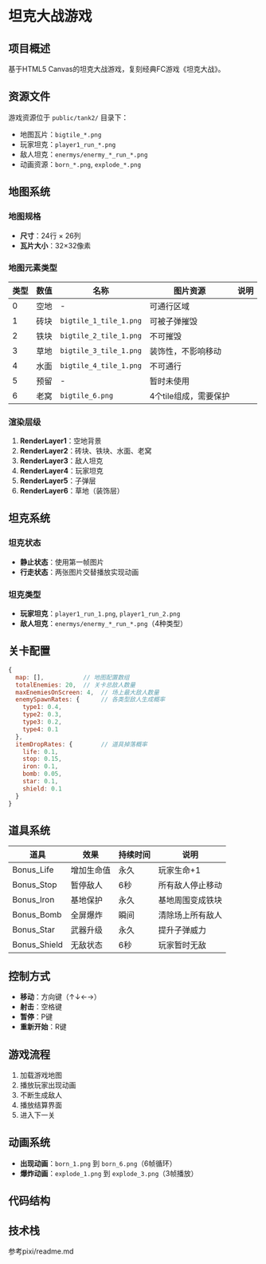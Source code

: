 # 坦克大战游戏

## 项目概述
基于HTML5 Canvas的坦克大战游戏，复刻经典FC游戏《坦克大战》。

## 资源文件
游戏资源位于 `public/tank2/` 目录下：
- 地图瓦片：`bigtile_*.png`
- 玩家坦克：`player1_run_*.png`
- 敌人坦克：`enermys/enermy_*_run_*.png`
- 动画资源：`born_*.png`, `explode_*.png`

## 地图系统

### 地图规格
- **尺寸**：24行 × 26列
- **瓦片大小**：32×32像素

### 地图元素类型
| 类型 | 数值 | 名称 | 图片资源 | 说明 |
|------|------|------|----------|------|
| 0 | 空地 | - | 可通行区域 |
| 1 | 砖块 | `bigtile_1_tile_1.png` | 可被子弹摧毁 |
| 2 | 铁块 | `bigtile_2_tile_1.png` | 不可摧毁 |
| 3 | 草地 | `bigtile_3_tile_1.png` | 装饰性，不影响移动 |
| 4 | 水面 | `bigtile_4_tile_1.png` | 不可通行 |
| 5 | 预留 | - | 暂时未使用 |
| 6 | 老窝 | `bigtile_6.png` | 4个tile组成，需要保护 |

### 渲染层级
1. **RenderLayer1**：空地背景
2. **RenderLayer2**：砖块、铁块、水面、老窝
3. **RenderLayer3**：敌人坦克
4. **RenderLayer4**：玩家坦克
5. **RenderLayer5**：子弹层
6. **RenderLayer6**：草地（装饰层）

## 坦克系统

### 坦克状态
- **静止状态**：使用第一帧图片
- **行走状态**：两张图片交替播放实现动画

### 坦克类型
- **玩家坦克**：`player1_run_1.png`, `player1_run_2.png`
- **敌人坦克**：`enermys/enermy_*_run_*.png`（4种类型）

## 关卡配置
```javascript
{
  map: [],           // 地图配置数组
  totalEnemies: 20,  // 关卡总敌人数量
  maxEnemiesOnScreen: 4,  // 场上最大敌人数量
  enemySpawnRates: {      // 各类型敌人生成概率
    type1: 0.4,
    type2: 0.3,
    type3: 0.2,
    type4: 0.1
  },
  itemDropRates: {        // 道具掉落概率
    life: 0.1,
    stop: 0.15,
    iron: 0.1,
    bomb: 0.05,
    star: 0.1,
    shield: 0.1
  }
}
```

## 道具系统
| 道具 | 效果 | 持续时间 | 说明 |
|------|------|----------|------|
| Bonus_Life | 增加生命值 | 永久 | 玩家生命+1 |
| Bonus_Stop | 暂停敌人 | 6秒 | 所有敌人停止移动 |
| Bonus_Iron | 基地保护 | 永久 | 基地周围变成铁块 |
| Bonus_Bomb | 全屏爆炸 | 瞬间 | 清除场上所有敌人 |
| Bonus_Star | 武器升级 | 永久 | 提升子弹威力 |
| Bonus_Shield | 无敌状态 | 6秒 | 玩家暂时无敌 |

## 控制方式
- **移动**：方向键（↑↓←→）
- **射击**：空格键
- **暂停**：P键
- **重新开始**：R键

## 游戏流程
1. 加载游戏地图
2. 播放玩家出现动画
3. 不断生成敌人
4. 播放结算界面
5. 进入下一关

## 动画系统
- **出现动画**：`born_1.png` 到 `born_6.png`（6帧循环）
- **爆炸动画**：`explode_1.png` 到 `explode_3.png`（3帧播放）

## 代码结构


## 技术栈
参考pixi/readme.md



